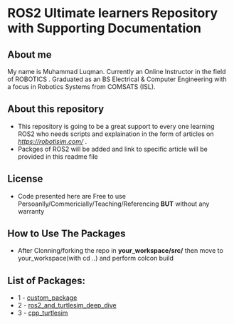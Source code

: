# ROS2 Ultimate learners Repository with Supporting Documentation

## About me
My name is Muhammad Luqman. Currently an Online Instructor in the field of ROBOTICS . Graduated as an BS Electrical & Computer Engineering with a focus in Robotics Systems from COMSATS (ISL).  
## About this repository
- This repository is going to be a great support to every one learning ROS2 who needs scripts and explaination in the form of articles on *https://robotisim.com/* . 
- Packges of ROS2 will be added and link to specific article will be provided in this readme file
## License
- Code presented here are Free to use Persoanlly/Commericially/Teaching/Referencing **BUT** without any warranty
## How to Use The Packages
- After Clonning/forking the repo in **your_workspace/src/** then move to your_workspace(with cd ..) and perform colcon build

## List of Packages:
* 1 - [custom_package](#custom_package)
* 2 - [ros2_and_turtlesim_deep_dive](#ros2_and_turtlesim_deep_dive) 
* 3 - [cpp_turtlesim](#cpp_turtlesim)

